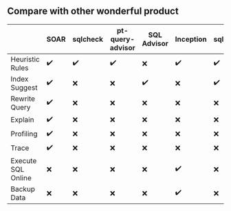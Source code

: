 ## Compare with other wonderful product

|                    | SOAR | sqlcheck | pt-query-advisor | SQL Advisor | Inception | sqlautoreview |
| ---                | ---  | ---      | ---              | ---         | ---       | ---           |
| Heuristic Rules    | ✔️    | ✔️        | ✔️                | ❌          | ✔️         | ✔️             |
| Index Suggest      | ✔️    | ❌       | ❌               | ✔️           | ❌        | ✔️             |
| Rewrite Query      | ✔️    | ❌       | ❌               | ❌          | ❌        | ❌            |
| Explain            | ✔️    | ❌       | ❌               | ❌          | ❌        | ❌            |
| Profiling          | ✔️    | ❌       | ❌               | ❌          | ❌        | ❌            |
| Trace              | ✔️    | ❌       | ❌               | ❌          | ❌        | ❌            |
| Execute SQL Online | ❌   | ❌       | ❌               | ❌          | ✔️         | ❌            |
| Backup Data        | ❌   | ❌       | ❌               | ❌          | ✔️         | ❌            |
